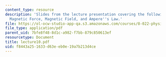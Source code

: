 ```yaml
---
content_type: resource
description: 'Slides from the lecture presentation covering the following topics:
  Magnetic Force, Magnetic Field, and Ampere''s Law.'
file: https://ol-ocw-studio-app-qa.s3.amazonaws.com/courses/8-022-physics-ii-electricity-and-magnetism-fall-2004/f8443a251633d63eeb0e19a7b213d4ce_lecture10.pdf
file_type: application/pdf
parent_uid: 7bfe8f48-8d1c-a982-f7bb-879c850613ef
resourcetype: Document
title: lecture10.pdf
uid: f8443a25-1633-d63e-eb0e-19a7b213d4ce
---
```

